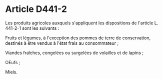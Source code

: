 # Article D441-2

Les produits agricoles auxquels s'appliquent les dispositions de l'article L. 441-2-1 sont les suivants :

Fruits et légumes, à l'exception des pommes de terre de conservation, destinés à être vendus à l'état frais au consommateur ;

Viandes fraîches, congelées ou surgelées de volailles et de lapins ;

OEufs ;

Miels.
